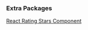### Extra Packages

[React Rating Stars Component](https://www.npmjs.com/package/react-rating-stars-component)
